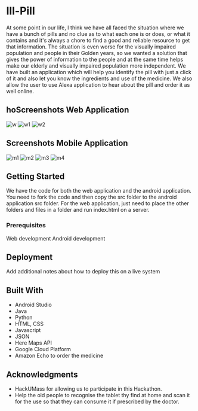 # Ill-Pill

At some point in our life, I think we have all faced the situation where we have a bunch of pills and no clue as to what each one is or does, or what it contains and it's always a chore to find a good and reliable resource to get that information. The situation is even worse for the visually impaired population and people in their Golden years, so we wanted a solution that gives the power of information to the people and at the same time helps make our elderly and visually impaired population more independent. We have built an application which will help you identify the pill with just a click of it and also let you know the ingredients and use of the medicine. We also allow the user to use Alexa application to hear about the pill and order it as well online.

## hoScreenshots Web Application

![w](https://user-images.githubusercontent.com/31738731/46917962-4be4d000-cf9a-11e8-8768-d9a3810be99a.jpeg)
![w1](https://user-images.githubusercontent.com/31738731/46917963-5010ed80-cf9a-11e8-83b6-3b1e3951262f.jpeg)
![w2](https://user-images.githubusercontent.com/31738731/46917966-51dab100-cf9a-11e8-913d-a60c76aa5c9b.jpeg)

## Screenshots Mobile Application

![m1](https://user-images.githubusercontent.com/31738731/46917967-54d5a180-cf9a-11e8-8921-485843434bd4.jpeg)
![m2](https://user-images.githubusercontent.com/31738731/46917969-57d09200-cf9a-11e8-9ce8-782f2246fdfb.jpeg)
![m3](https://user-images.githubusercontent.com/31738731/46917970-5a32ec00-cf9a-11e8-885e-81c27b03d2f8.jpeg)
![m4](https://user-images.githubusercontent.com/31738731/46917974-5c954600-cf9a-11e8-9e96-8ce6610703ad.jpeg)



## Getting Started

We have the code for both the web application and the android application. You need to fork the code and then copy the src folder to the android application src folder. For the web application, just need to place the other folders and files in a folder and run index.html on a server.

### Prerequisites

Web development
Android development

## Deployment

Add additional notes about how to deploy this on a live system

## Built With

* Android Studio
* Java
* Python
* HTML, CSS
* Javascript
* JSON
* Here Maps API
* Google Cloud Platform
* Amazon Echo to order the medicine


## Acknowledgments

* HackUMass for allowing us to participate in this Hackathon.
* Help the old people to recognise the tablet thy find at home and scan it for the use so that they can consume it if prescribed by the doctor.

